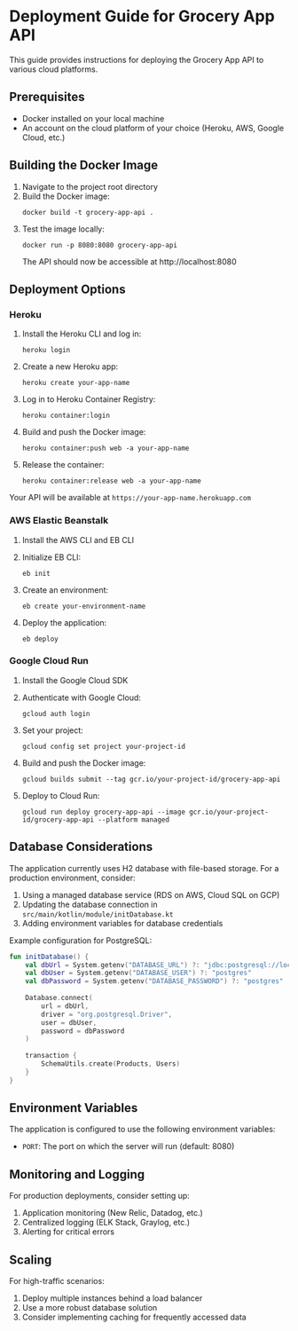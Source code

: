 # Deployment Guide for Grocery App API

This guide provides instructions for deploying the Grocery App API to various cloud platforms.

## Prerequisites

- Docker installed on your local machine
- An account on the cloud platform of your choice (Heroku, AWS, Google Cloud, etc.)

## Building the Docker Image

1. Navigate to the project root directory
2. Build the Docker image:
   ```
   docker build -t grocery-app-api .
   ```
3. Test the image locally:
   ```
   docker run -p 8080:8080 grocery-app-api
   ```
   The API should now be accessible at http://localhost:8080

## Deployment Options

### Heroku

1. Install the Heroku CLI and log in:
   ```
   heroku login
   ```

2. Create a new Heroku app:
   ```
   heroku create your-app-name
   ```

3. Log in to Heroku Container Registry:
   ```
   heroku container:login
   ```

4. Build and push the Docker image:
   ```
   heroku container:push web -a your-app-name
   ```

5. Release the container:
   ```
   heroku container:release web -a your-app-name
   ```

Your API will be available at `https://your-app-name.herokuapp.com`

### AWS Elastic Beanstalk

1. Install the AWS CLI and EB CLI
2. Initialize EB CLI:
   ```
   eb init
   ```

3. Create an environment:
   ```
   eb create your-environment-name
   ```

4. Deploy the application:
   ```
   eb deploy
   ```

### Google Cloud Run

1. Install the Google Cloud SDK
2. Authenticate with Google Cloud:
   ```
   gcloud auth login
   ```

3. Set your project:
   ```
   gcloud config set project your-project-id
   ```

4. Build and push the Docker image:
   ```
   gcloud builds submit --tag gcr.io/your-project-id/grocery-app-api
   ```

5. Deploy to Cloud Run:
   ```
   gcloud run deploy grocery-app-api --image gcr.io/your-project-id/grocery-app-api --platform managed
   ```

## Database Considerations

The application currently uses H2 database with file-based storage. For a production environment, consider:

1. Using a managed database service (RDS on AWS, Cloud SQL on GCP)
2. Updating the database connection in `src/main/kotlin/module/initDatabase.kt`
3. Adding environment variables for database credentials

Example configuration for PostgreSQL:
```kotlin
fun initDatabase() {
    val dbUrl = System.getenv("DATABASE_URL") ?: "jdbc:postgresql://localhost:5432/grocery"
    val dbUser = System.getenv("DATABASE_USER") ?: "postgres"
    val dbPassword = System.getenv("DATABASE_PASSWORD") ?: "postgres"
    
    Database.connect(
        url = dbUrl,
        driver = "org.postgresql.Driver",
        user = dbUser,
        password = dbPassword
    )
    
    transaction {
        SchemaUtils.create(Products, Users)
    }
}
```

## Environment Variables

The application is configured to use the following environment variables:

- `PORT`: The port on which the server will run (default: 8080)

## Monitoring and Logging

For production deployments, consider setting up:

1. Application monitoring (New Relic, Datadog, etc.)
2. Centralized logging (ELK Stack, Graylog, etc.)
3. Alerting for critical errors

## Scaling

For high-traffic scenarios:

1. Deploy multiple instances behind a load balancer
2. Use a more robust database solution
3. Consider implementing caching for frequently accessed data